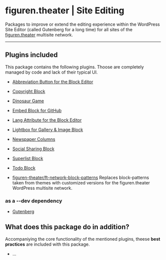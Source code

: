 # figuren.theater | Site Editing

Packages to improve or extend the editing experience within the WordPress Site Editor (called Gutenberg for a long time) for all sites of the [figuren.theater](https://figuren.theater) multisite network.

---

## Plugins included

This package contains the following plugins. 
Thoose are completely managed by code and lack of their typical UI.

* [Abbreviation Button for the Block Editor](https://wordpress.org/plugins/abbreviation-button-for-the-block-editor/#developers)
* [Copyright Block](https://wordpress.org/plugins/copyright-block/#developers)
* [Dinosaur Game](https://wordpress.org/plugins/dinosaur-game/#developers)
* [Embed Block for GitHub](https://wordpress.org/plugins/embed-block-for-github/#developers)
* [Lang Attribute for the Block Editor](https://wordpress.org/plugins/lang-attribute/#developers)
* [Lightbox for Gallery & Image Block](https://wordpress.org/plugins/gallery-block-lightbox/#developers)
* [Newspaper Columns](https://wordpress.org/plugins/newspaper-columns/#developers)
* [Social Sharing Block](https://wordpress.org/plugins/social-sharing-block/#developers)
* [Superlist Block](https://wordpress.org/plugins/superlist-block/#developers)
* [Todo Block](https://wordpress.org/plugins/todo-block/#developers)

* [figuren-theater/ft-network-block-patterns](https://github.com/figuren-theater/ft-network-block-patterns)
    Replaces block-patterns taken from themes with customized versions for the figuren.theater WordPress multisite network.

### as a --dev dependency

* [Gutenberg](https://wordpress.org/plugins/gutenberg/#developers)


## What does this package do in addition?

Accompaniying the core functionality of the mentioned plugins, theese **best practices** are included with this package.

- ...


